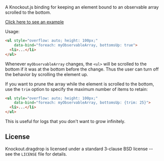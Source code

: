 A Knockout.js binding for keeping an element bound to an observable array scrolled to the bottom.

[Click here to see an example](http://one-com.github.io/knockout-bottomsup/examples/)

Usage:

```html
<ul style="overflow: auto; height: 100px;"
    data-bind="foreach: myObservableArray, bottomsUp: true">
  <li>...</li>
</ul>
```

Whenever `myObservableArray` changes, the `<ul>` will be scrolled to the bottom if it was at the bottom before the change. Thus the user can turn off the behavior by scrolling the element up.

If you want to prune the array while the element is scrolled to the bottom, use the `trim` option to specify the maximum number of items to retain:

```html
<ul style="overflow: auto; height: 100px;"
    data-bind="foreach: myObservableArray, bottomsUp: {trim: 25}">
  <li>...</li>
</ul>
```

This is useful for logs that you don't want to grow infinitely.

## License

Knockout.dragdrop is licensed under a standard 3-clause BSD license -- see the `LICENSE` file for details.
